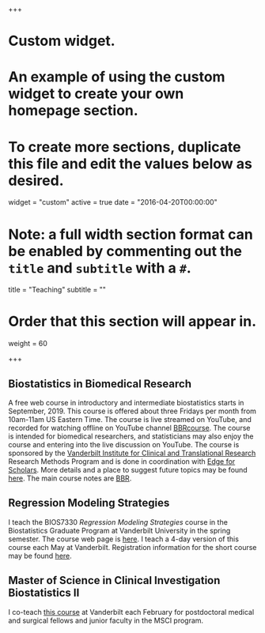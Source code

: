 +++
# Custom widget.
# An example of using the custom widget to create your own homepage section.
# To create more sections, duplicate this file and edit the values below as desired.
widget = "custom"
active = true
date = "2016-04-20T00:00:00"

# Note: a full width section format can be enabled by commenting out the `title` and `subtitle` with a `#`.
title = "Teaching"
subtitle = ""

# Order that this section will appear in.
weight = 60

+++

## Biostatistics in Biomedical Research
A free web course in introductory and intermediate biostatistics
starts in September, 2019.  This course is offered about three Fridays
per month from 10am-11am US Eastern Time.  The course is live streamed
on YouTube, and recorded for watching offline on YouTube channel
[BBRcourse](https://www.youtube.com/channel/UC-o_ZZ0tuFUYn8e8rf-QURA).
The course is intended for biomedical researchers, and 
statisticians may also enjoy the course and entering into the live
discussion on YouTube.  The course is sponsored by the [Vanderbilt
Institute for Clinical and Translational
Research](https://victr.vumc.org) Research Methods Program and is done
in coordination with [Edge for Scholars](https://edgeforscholars.org).  More
details and a place to suggest future topics may be found
[here](https://discourse.datamethods.org/t/bbr-video-course).  The
main course notes are [BBR](http://hbiostat.org/doc/bbr.pdf).

## Regression Modeling Strategies
I teach the BIOS7330 _Regression Modeling Strategies_ course in the
Biostatistics Graduate Program at Vanderbilt University in the spring
semester.  The course web page is
[here](http://biostat.mc.vanderbilt.edu/CourseBios330).  I teach a
4-day version of this course each May at Vanderbilt.  Registration
information for the short course may be found
[here](http://biostat.mc.vanderbilt.edu/RmS).

## Master of Science in Clinical Investigation Biostatistics II
I co-teach [this
course](http://biostat.mc.vanderbilt.edu/MsciBiostatII) at
Vanderbilt each February for postdoctoral medical and surgical fellows
and junior faculty in the MSCI program.


